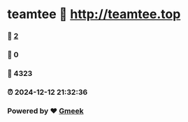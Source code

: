 # teamtee :link: http://teamtee.top 
### :page_facing_up: [2](http://teamtee.top/tag.html) 
### :speech_balloon: 0 
### :hibiscus: 4323 
### :alarm_clock: 2024-12-12 21:32:36 
### Powered by :heart: [Gmeek](https://github.com/Meekdai/Gmeek)
